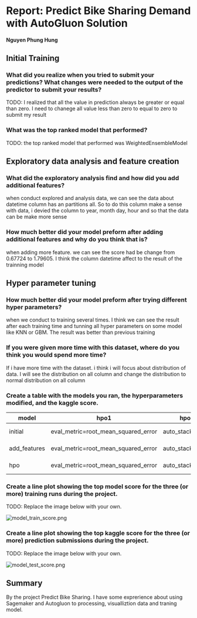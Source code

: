 # Report: Predict Bike Sharing Demand with AutoGluon Solution
#### Nguyen Phung Hung

## Initial Training
### What did you realize when you tried to submit your predictions? What changes were needed to the output of the predictor to submit your results?
TODO: I realized that all the value in prediction always be greater or equal than zero. I need to chanege all value less than zero to equal to zero to submit my result

### What was the top ranked model that performed?
TODO: the top ranked model that performed was WeightedEnsembleModel

## Exploratory data analysis and feature creation
### What did the exploratory analysis find and how did you add additional features?
when conduct explored and analysis data, we can see the data about datetime column has an partitions all. So to do this column make a sense with data, i devied the column to year, month day, hour and so that the data can be make more sense

### How much better did your model preform after adding additional features and why do you think that is?
when adding more feature. we can see the score had be change from 0.67724 to 1.79605. I think the column datetime affect to the result of the trainning model

## Hyper parameter tuning
### How much better did your model preform after trying different hyper parameters?
when we conduct to training several times. I think we can see the result after each training time and tunning all hyper parameters on some model like KNN or GBM. The result was better than previous training

### If you were given more time with this dataset, where do you think you would spend more time?
If i have more time with the dataset. i think i will focus about distribution of data. I will see the distribution on all column and change the distribution to normal distribution on all column

### Create a table with the models you ran, the hyperparameters modified, and the kaggle score.
|model|hpo1|hpo2|hpo3|score|
|--|--|--|--|--|
|initial|eval_metric=root_mean_squared_error	|auto_stack=False	|presets=[best_quality]	|1.79605|
|add_features|eval_metric=root_mean_squared_error	|auto_stack=False	|presets=[best_quality]	|0.67724|
|hpo|eval_metric=root_mean_squared_error	|auto_stack=False	|presets=[best_quality]	|0.45711|

### Create a line plot showing the top model score for the three (or more) training runs during the project.

TODO: Replace the image below with your own.

![model_train_score.png](img/model_train_score.png)

### Create a line plot showing the top kaggle score for the three (or more) prediction submissions during the project.

TODO: Replace the image below with your own.

![model_test_score.png](img/model_test_score.png)

## Summary
By the project Predict Bike Sharing. I have some exprerience about using Sagemaker and Autogluon to processing, visualliztion data and traning model. 
